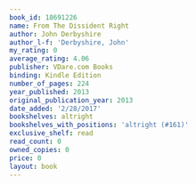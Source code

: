 ```yaml
---
book_id: 18691226
name: From The Dissident Right
author: John Derbyshire
author_l-f: 'Derbyshire, John'
my_rating: 0
average_rating: 4.06
publisher: VDare.com Books
binding: Kindle Edition
number_of_pages: 224
year_published: 2013
original_publication_year: 2013
date_added: '2/28/2017'
bookshelves: altright
bookshelves_with_positions: 'altright (#161)'
exclusive_shelf: read
read_count: 0
owned_copies: 0
price: 0
layout: book
---
```


